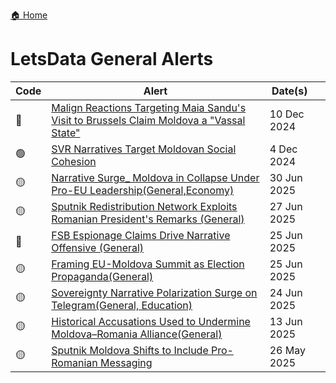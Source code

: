 <a href="{{ '/' | relative_url }}" class="home-button">🏠 Home</a>

# LetsData General Alerts

| Code | Alert | Date(s)&nbsp;&nbsp;&nbsp;&nbsp; |
|----|---------------|-----------------|
| 🔴 | [Malign Reactions Targeting Maia Sandu's Visit to Brussels Claim Moldova a "Vassal State"](https://drive.google.com/file/d/1JNlQMe2pc1c6EIyHF_1zyncm3U8R2z3g/view?usp=drivesdk) | 10 Dec 2024 |
| 🟢 | [SVR Narratives Target Moldovan Social Cohesion](https://drive.google.com/file/d/1XcZiPulWDs2j7sDDJz45rrvwMsBese6W/view?usp=drivesdk) | 4 Dec 2024 |
| 🟡 | [Narrative Surge_ Moldova in Collapse Under Pro-EU Leadership(General,Economy)](https://drive.google.com/file/d/1pV4zZf7rEAWu8zPmLaaC_ebaETd251gN/view?usp=drivesdk) | 30 Jun 2025|
| 🟡 | [Sputnik Redistribution Network Exploits Romanian President's Remarks (General)](https://drive.google.com/file/d/1wORtw3zKuZx1yc5U45JvzUBtRtKeo5EG/view?usp=drivesdk) | 27 Jun 2025 |
| 🔴 | [FSB Espionage Claims Drive Narrative Offensive (General)](https://drive.google.com/file/d/18S9lel3URt2SpmWGh3I8BnlKUPFh_fJG/view?usp=drivesdk) | 25 Jun 2025 |
| 🟡 | [Framing EU-Moldova Summit as Election Propaganda(General)](https://drive.google.com/file/d/1o95JlLIY0NnB-ERcTPsy2Va_-Opshx4D/view?usp=drivesdk) | 25 Jun 2025 |
| 🟡 | [Sovereignty Narrative Polarization Surge on Telegram(General, Education)](https://drive.google.com/file/d/1RqrYvz-Ke2ucexjGM2_q5X05FdXjwTgY/view?usp=drivesdk) | 24 Jun 2025 |
| 🟡 | [Historical Accusations Used to Undermine Moldova–Romania Alliance(General)](https://drive.google.com/file/d/1fwaBjFUrnHfTLv5fna4gISlc61VfFZGD/view?usp=drivesdk) | 13 Jun 2025 |
| 🟡 | [Sputnik Moldova Shifts to Include Pro-Romanian Messaging](https://drive.google.com/file/d/1H3TbqEhM_lShyFFbKEUahllzngMXYaRk/view?usp=drivesdk) | 26 May 2025 |    
 
